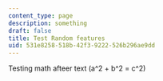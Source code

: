 ```yaml
---
content_type: page
description: something
draft: false
title: Test Random features
uid: 531e8258-518b-42f3-9222-526b296ae9dd
---
```

Testing math afteer text \(a^2 + b^2 = c^2\)